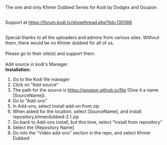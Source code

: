 The one and only Khmer Dubbed Series for Kodi by Dodgex and Goupon. <br><br>

Support at https://forum.kodi.tv/showthread.php?tid=130566<br><br>

Special thanks to all the uploaders and admins from various sites.  Without them, there would be no Khmer dubbed for all of us.  <br><br>
Please go to their site(s) and support them.
<br><br>
Add source in kodi's Manager<br>
<b>Installation:</b>
1. Go to the Kodi file manager
2. Click on "Add source"
3. The path for the source is https://goupon.github.io/file (Give it a name [SourceName]).
4. Go to "Add-ons"
5. In Add-ons, select Install add-on from zip
6. When asked for the location, select [SourceName], and install repository.khmerdubbed-2.1.zip
7. Go back to Add-ons install, but this time, select "Install from repository"
8. Select the [Repository Name]
9. Go into the "Video add-ons" section in the repo, and select Khmer Dubbed
